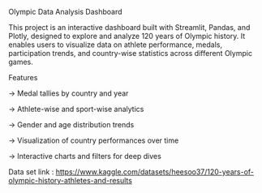 Olympic Data Analysis Dashboard

This project is an interactive dashboard built with Streamlit, Pandas, and Plotly, designed to explore and analyze 120 years of Olympic history. It enables users to visualize data on athlete performance, medals, participation trends, and country-wise statistics across different Olympic games.

Features

-> Medal tallies by country and year

-> Athlete-wise and sport-wise analytics

-> Gender and age distribution trends

-> Visualization of country performances over time

-> Interactive charts and filters for deep dives

Data set link : https://www.kaggle.com/datasets/heesoo37/120-years-of-olympic-history-athletes-and-results
